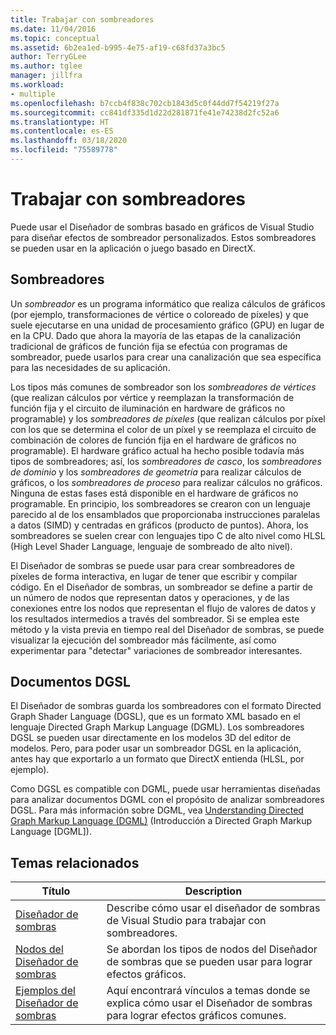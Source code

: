 ```yaml
---
title: Trabajar con sombreadores
ms.date: 11/04/2016
ms.topic: conceptual
ms.assetid: 6b2ea1ed-b995-4e75-af19-c68fd37a3bc5
author: TerryGLee
ms.author: tglee
manager: jillfra
ms.workload:
- multiple
ms.openlocfilehash: b7ccb4f838c702cb1843d5c0f44dd7f54219f27a
ms.sourcegitcommit: cc841df335d1d22d281871fe41e74238d2fc52a6
ms.translationtype: HT
ms.contentlocale: es-ES
ms.lasthandoff: 03/18/2020
ms.locfileid: "75589778"
---
```

# <a name="work-with-shaders"></a>Trabajar con sombreadores

Puede usar el Diseñador de sombras basado en gráficos de Visual Studio para diseñar efectos de sombreador personalizados. Estos sombreadores se pueden usar en la aplicación o juego basado en DirectX.

## <a name="shaders"></a>Sombreadores

Un *sombreador* es un programa informático que realiza cálculos de gráficos (por ejemplo, transformaciones de vértice o coloreado de píxeles) y que suele ejecutarse en una unidad de procesamiento gráfico (GPU) en lugar de en la CPU. Dado que ahora la mayoría de las etapas de la canalización tradicional de gráficos de función fija se efectúa con programas de sombreador, puede usarlos para crear una canalización que sea específica para las necesidades de su aplicación.

Los tipos más comunes de sombreador son los *sombreadores de vértices* (que realizan cálculos por vértice y reemplazan la transformación de función fija y el circuito de iluminación en hardware de gráficos no programable) y los *sombreadores de píxeles* (que realizan cálculos por píxel con los que se determina el color de un píxel y se reemplaza el circuito de combinación de colores de función fija en el hardware de gráficos no programable). El hardware gráfico actual ha hecho posible todavía más tipos de sombreadores; así, los *sombreadores de casco*, los *sombreadores de dominio* y los *sombreadores de geometría* para realizar cálculos de gráficos, o los *sombreadores de proceso* para realizar cálculos no gráficos. Ninguna de estas fases está disponible en el hardware de gráficos no programable. En principio, los sombreadores se crearon con un lenguaje parecido al de los ensamblados que proporcionaba instrucciones paralelas a datos (SIMD) y centradas en gráficos (producto de puntos). Ahora, los sombreadores se suelen crear con lenguajes tipo C de alto nivel como HLSL (High Level Shader Language, lenguaje de sombreado de alto nivel).

El Diseñador de sombras se puede usar para crear sombreadores de píxeles de forma interactiva, en lugar de tener que escribir y compilar código. En el Diseñador de sombras, un sombreador se define a partir de un número de nodos que representan datos y operaciones, y de las conexiones entre los nodos que representan el flujo de valores de datos y los resultados intermedios a través del sombreador. Si se emplea este método y la vista previa en tiempo real del Diseñador de sombras, se puede visualizar la ejecución del sombreador más fácilmente, así como experimentar para "detectar" variaciones de sombreador interesantes.

## <a name="dgsl-documents"></a>Documentos DGSL

El Diseñador de sombras guarda los sombreadores con el formato Directed Graph Shader Language (DGSL), que es un formato XML basado en el lenguaje Directed Graph Markup Language (DGML). Los sombreadores DGSL se pueden usar directamente en los modelos 3D del editor de modelos. Pero, para poder usar un sombreador DGSL en la aplicación, antes hay que exportarlo a un formato que DirectX entienda (HLSL, por ejemplo).

Como DGSL es compatible con DGML, puede usar herramientas diseñadas para analizar documentos DGML con el propósito de analizar sombreadores DGSL. Para más información sobre DGML, vea [Understanding Directed Graph Markup Language (DGML)](../modeling/customize-code-maps-by-editing-the-dgml-files.md) (Introducción a Directed Graph Markup Language [DGML]).

## <a name="related-topics"></a>Temas relacionados

|Título|Description|
|-----------|-----------------|
|[Diseñador de sombras](../designers/shader-designer.md)|Describe cómo usar el diseñador de sombras de Visual Studio para trabajar con sombreadores.|
|[Nodos del Diseñador de sombras](../designers/shader-designer-nodes.md)|Se abordan los tipos de nodos del Diseñador de sombras que se pueden usar para lograr efectos gráficos.|
|[Ejemplos del Diseñador de sombras](../designers/how-to-create-a-basic-color-shader.md)|Aquí encontrará vínculos a temas donde se explica cómo usar el Diseñador de sombras para lograr efectos gráficos comunes.|
